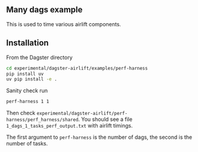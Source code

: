 ## Many dags example

This is used to time various airlift components.

## Installation

From the Dagster directory

```bash
cd experimental/dagster-airlift/examples/perf-harness
pip install uv
uv pip install -e .
```

Sanity check run

```bash
perf-harness 1 1
```

Then check `experimental/dagster-airlift/perf-harness/perf_harness/shared`. You should see a file
`1_dags_1_tasks_perf_output.txt` with airlift timings.

The first argument to `perf-harness` is the number of dags, the second is the number of tasks.
